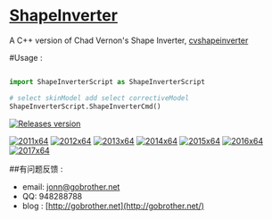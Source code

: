 # [ShapeInverter](http://gobrother.net/)

A C++ version of Chad Vernon's Shape Inverter, [cvshapeinverter ](https://github.com/chadmv/cvshapeinverter)


#Usage :

```python

import ShapeInverterScript as ShapeInverterScript

# select skinModel add select correctiveModel
ShapeInverterScript.ShapeInverterCmd()

```

[![Releases version](https://img.shields.io/badge/download_All_version-v0.1.0-80c342.svg)](https://github.com/jonntd/cvShapeInverter/archive/v0.1.0.zip)

[![2011x64](https://img.shields.io/badge/download-2011x64-0078d7.svg)](https://github.com/jonntd/cvShapeInverter/blob/master/ShapeInverter/2011-x64/ShapeInverter.mll) 
[![2012x64](https://img.shields.io/badge/download-2012x64-0078d7.svg)](https://github.com/jonntd/cvShapeInverter/blob/master/ShapeInverter/2012-x64/ShapeInverter.mll) 
[![2013x64](https://img.shields.io/badge/download-2013x64-0078d7.svg)](https://github.com/jonntd/cvShapeInverter/blob/master/ShapeInverter/2013-x64/ShapeInverter.mll) 
[![2014x64](https://img.shields.io/badge/download-2014x64-0078d7.svg)](https://github.com/jonntd/cvShapeInverter/blob/master/ShapeInverter/2014-x64/ShapeInverter.mll) 
[![2015x64](https://img.shields.io/badge/download-2015x64-0078d7.svg)](https://github.com/jonntd/cvShapeInverter/blob/master/ShapeInverter/2015-x64/ShapeInverter.mll) 
[![2016x64](https://img.shields.io/badge/download-2016x64-0078d7.svg)](https://github.com/jonntd/cvShapeInverter/blob/master/ShapeInverter/2016-x64/ShapeInverter.mll) 
[![2017x64](https://img.shields.io/badge/download-2017x64-0078d7.svg)](https://github.com/jonntd/cvShapeInverter/blob/master/ShapeInverter/2017-x64/ShapeInverter.mll) 


##有问题反馈 :

* email: jonn@gobrother.net
* QQ: 948288788
* blog : [http://gobrother.net](http://gobrother.net/)
